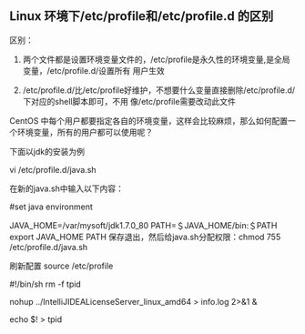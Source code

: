 ## Linux 环境下/etc/profile和/etc/profile.d 的区别

区别：

1. 两个文件都是设置环境变量文件的，/etc/profile是永久性的环境变量,是全局变量，/etc/profile.d/设置所有     用户生效

2. /etc/profile.d/比/etc/profile好维护，不想要什么变量直接删除/etc/profile.d/下对应的shell脚本即可，不用      像/etc/profile需要改动此文件


CentOS 中每个用户都要指定各自的环境变量，这样会比较麻烦，那么如何配置一个环境变量，所有的用户都可以使用呢？

下面以jdk的安装为例

vi  /etc/profile.d/java.sh

在新的java.sh中输入以下内容：


#set java environment

JAVA_HOME=/var/mysoft/jdk1.7.0_80
PATH=＄JAVA_HOME/bin:＄PATH
export JAVA_HOME PATH
保存退出，然后给java.sh分配权限：chmod 755 /etc/profile.d/java.sh

刷新配置 source /etc/profile


#!/bin/sh
rm -f tpid

nohup ../IntelliJIDEALicenseServer_linux_amd64 > info.log 2>&1 &

echo $! > tpid
